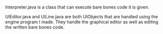 Interpreter.java is a class that can execute bare bones code it is given.

UIEditor.java and UILine.java are both UIObjects that are handled using the engine program I made. They handle the graphical editor as well as editing the written bare bones code.

